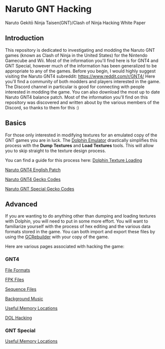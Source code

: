# Naruto GNT Hacking
Naruto Gekitō Ninja Taisen(GNT)/Clash of Ninja Hacking White Paper

## Introduction
This repository is dedicated to investigating and modding the Naruto GNT games (known as Clash of Ninja in the United States) for the Nintendo Gamecube and Wii. Most of the information you'll find here is for GNT4 and GNT Special, however much of the information has been generalized to be appropriate to any of the games. Before you begin, I would highly suggest visiting the Naruto GNT4 subreddit: https://www.reddit.com/r/GNT4/
Here you'll find a community of both modders and players interested in the game. The Discord channel in particular is good for connecting with people interested in modding the game. You can also download the most up to date Naruto GNT4 balance patch. Most of the information you'll find on this repository was discovered and written about by the various members of the Discord, so thanks to them for this :)

## Basics
For those only interested in modifying textures for an emulated copy of the GNT games you are in luck. The [Dolphin Emulator](https://dolphin-emu.org/) drastically simplifies this process with the **Dump Textures** and **Load Textures** tools. This will allow you to skip straight to the texture design process.

You can find a guide for this process here: [Dolphin Texture Loading](/general/docs/guides/dolphin_texture_loading.md)

[Naruto GNT4 English Patch](https://www.youtube.com/watch?v=d-NbZB3I4wo)

[Naruto GNT4 Gecko Codes](/gnt4/docs/guides/gecko_codes.md)

[Naruto GNT Special Gecko Codes](/gntsp/docs/guides/gecko_codes.md)

## Advanced
If you are wanting to do anything other than dumping and loading textures with Dolphin, you will need to put in some more effort. You will want to familiarize yourself with the process of hex editing and the various data formats stored in the game. You can both import and export these files by using the [GCRebuilder](https://www.google.com/search?q=gcrebuilder) with your copy of the game.

Here are various pages associated with hacking the game:

### GNT4

[File Formats](/gnt4/docs/file_formats/formats.md)

[FPK Files](/gnt4/docs/file_formats/fpk.md)

[Sequence Files](/gnt4/docs/file_formats/seq.md)

[Background Music](/gnt4/docs/audio/bgm.md)

[Useful Memory Locations](/gnt4/docs/guides/useful_memory_locations.md)

[DOL Hacking](/gnt4/docs/file_formats/dol.md)

### GNT Special

[Useful Memory Locations](/gntsp/docs/guides/useful_memory_locations.md)
